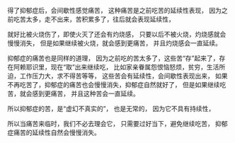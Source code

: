 得了抑郁症后，会间歇性感觉痛苦，
这种痛苦是之前吃苦的延续性表现，
因为之前吃苦太多，走不出来，苦积累多了，往后就会表现延续性，

就好比被火烧伤了，即使火灭了还会有灼烧感，
只要以后不被火烧，灼烧感就会慢慢消失，
但是如果继续被火烧，就会感到更痛苦，
并且灼烧感会一直延续。

抑郁症的痛苦也是同样的道理，
因为之前吃的苦太多了，这些苦“存”起来了，存在阿赖耶识里，现在“取”出来继续吃，
比如家亲眷属怨恨恼怒烦，贫穷，生活所迫，工作压力大，求不得苦等等，
这些苦会有延续性，会间歇性表现出来，
如果不再吃苦了，抑郁症的痛苦也会慢慢消失，抑郁症自然就好了，
但是如果继续吃苦，就会感到更痛苦，
并且这种苦会一直延续。

所以抑郁症的苦，是“虚幻不真实的”，
也是无常的，
因为它不具有持续性，

所以当痛苦来临时，我们不必去理会它，
只需要过好当下，避免继续吃苦，
抑郁症痛苦的延续性自然会慢慢消失。